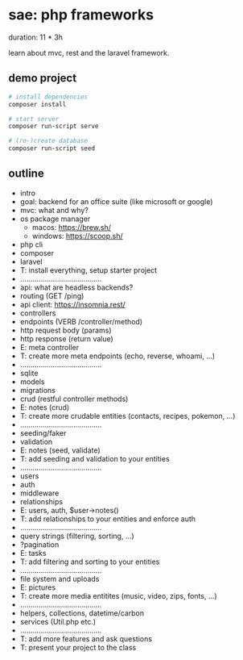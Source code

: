 # sae: php frameworks

duration: 11 * 3h

learn about mvc, rest and the laravel framework.

## demo project

```bash
# install dependencies
composer install

# start server
composer run-script serve

# (re-)create database
composer run-script seed
```

## outline

- intro
- goal: backend for an office suite (like microsoft or google)
- mvc: what and why?
- os package manager
    - macos: https://brew.sh/
    - windows: https://scoop.sh/
- php cli
- composer
- laravel
- T: install everything, setup starter project
- ........................................
- api: what are headless backends?
- routing (GET /ping)
- api client: https://insomnia.rest/
- controllers
- endpoints (VERB /controller/method)
- http request body (params)
- http response (return value)
- E: meta controller
- T: create more meta endpoints (echo, reverse, whoami, ...)
- ........................................
- sqlite
- models
- migrations
- crud (restful controller methods)
- E: notes (crud)
- T: create more crudable entities (contacts, recipes, pokemon, ...)
- ........................................
- seeding/faker
- validation
- E: notes (seed, validate)
- T: add seeding and validation to your entities
- ........................................
- users
- auth
- middleware
- relationships
- E: users, auth, $user->notes()
- T: add relationships to your entities and enforce auth
- ........................................
- query strings (filtering, sorting, ...)
- ?pagination
- E: tasks
- T: add filtering and sorting to your entities
- ........................................
- file system and uploads
- E: pictures
- T: create more media entitites (music, video, zips, fonts, ...)
- ........................................
- helpers, collections, datetime/carbon
- services (Util.php etc.)
- ........................................
- T: add more features and ask questions
- T: present your project to the class

